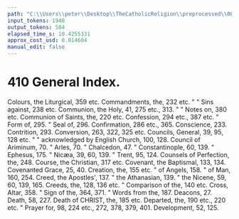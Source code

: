 ```yaml
---
path: "C:\\Users\\peter\\Desktop\\TheCatholicReligion\\preprocessed\\00433.jpg"
input_tokens: 1948
output_tokens: 584
elapsed_time_s: 10.4255331
approx_cost_usd: 0.014604
manual_edit: false
---
```

# 410 General Index.

Colours, the Liturgical, 359 etc.
Commandments, the, 232 etc.
    "    "    Sins against, 238 etc.
Communion, the Holy, 41, 275 etc., 313.
    "    "    Notes on, 380 etc.
Communion of Saints, the, 220 etc.
Confession, 294 etc., 387 etc.
    "    Form of, 295.
    "    Seal of, 296.
Confirmation, 286 etc., 365.
Conscience, 233.
Contrition, 293.
Conversion, 263, 322, 325 etc.
Councils, General, 39, 95, 128 etc.
    "    "    acknowledged by English Church,
            100, 128.
Council of Ariminum, 70.
    "    Arles, 70.
    "    Chalcedon, 47.
    "    Constantinople, 60, 139.
    "    Ephesus, 175.
    "    Nicæa, 39, 60, 139.
    "    Trent, 95, 124.
Counsels of Perfection, the, 248.
Course, the Christian, 317 etc.
Covenant, the Baptismal, 133, 134.
Covenanted Grace, 25, 40.
Creation, the, 155 etc.
    "    of Angels, 158.
    "    of Man, 160, 254.
Creed, the Apostles', 137.
    "    the Athanasian, 139.
    "    the Nicene, 59, 60, 139, 165.
Creeds, the, 128, 136 etc.
    "    Comparison of the, 140 etc.
Cross, Altar, 358.
    "    Sign of the, 364, 371.
    "    Words from the, 187.
Deacons, 27.
Death, 58, 227.
Death of CHRIST, the, 185 etc.
Departed, the, 190 etc., 220 etc.
    "    Prayer for, 98, 224 etc., 272, 378, 379,
        401.
Development, 52, 125.